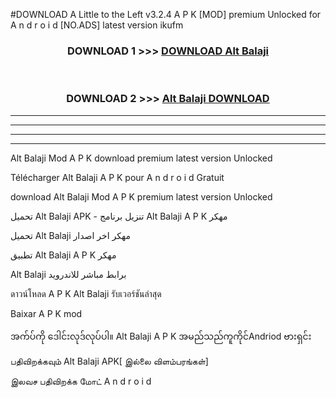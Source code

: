 #DOWNLOAD A Little to the Left v3.2.4 A P K [MOD] premium Unlocked for A n d r o i d [NO.ADS] latest version ikufm 



<div align="center">

<h3>DOWNLOAD 1 >>> <a href="https://getmod1.web.app/?judule=Btd Battles">DOWNLOAD Alt Balaji </a></h3><br>

<h3>DOWNLOAD 2 >>> <a href="https://getmod1.web.app/?judule=Btd Battles">Alt Balaji  DOWNLOAD </a></h3>

</div>


----------------------------------------------------------

----------------------------------------------------------

----------------------------------------------------------

----------------------------------------------------------


Alt Balaji  Mod A P K download premium latest version Unlocked

Télécharger Alt Balaji  A P K pour A n d r o i d Gratuit

download Alt Balaji  Mod A P K premium latest version Unlocked

تحميل Alt Balaji  APK - تنزيل برنامج Alt Balaji  A P K مهكر

تحميل Alt Balaji  مهكر اخر اصدار

تطبيق Alt Balaji  A P K مهكر

Alt Balaji  برابط مباشر للاندرويد

ดาวน์โหลด A P K Alt Balaji  รับเวอร์ชันล่าสุด

Baixar A P K mod

အက်ပ်ကို ဒေါင်းလုဒ်လုပ်ပါ။ Alt Balaji  A P K အမည်သည်ကူကိုင်Andriod ဗားရှင်း

பதிவிறக்கவும் Alt Balaji  APK[ இல்லை விளம்பரங்கள்] 
 
இலவச பதிவிறக்க மோட் A n d r o i d



